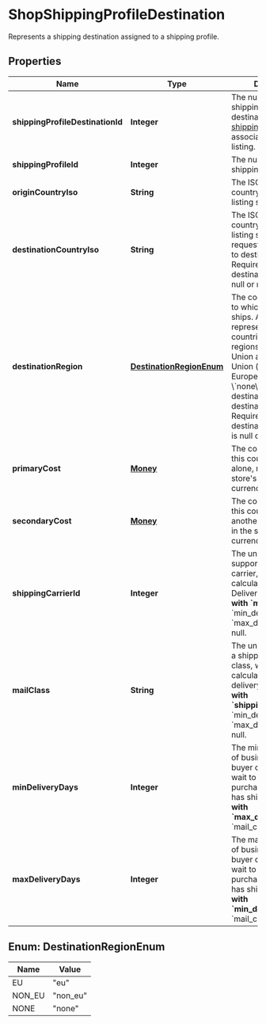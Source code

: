 

# ShopShippingProfileDestination

Represents a shipping destination assigned to a shipping profile.

## Properties

Name | Type | Description | Notes
------------ | ------------- | ------------- | -------------
**shippingProfileDestinationId** | **Integer** | The numeric ID of the shipping profile destination in the [shipping profile](/documentation/reference#tag/ShopListing-ShippingProfile) associated with the listing. | 
**shippingProfileId** | **Integer** | The numeric ID of the shipping profile. | 
**originCountryIso** | **String** | The ISO code of the country from which the listing ships. | 
**destinationCountryIso** | **String** | The ISO code of the country to which the listing ships. If null, request sets destination to destination_region. Required if destination_region is null or not provided. | 
**destinationRegion** | [**DestinationRegionEnum**](#DestinationRegionEnum) | The code of the region to which the listing ships. A region represents a set of countries. Supported regions are Europe Union and Non-Europe Union (countries in Europe not in EU). If \\&#x60;none\\&#x60;, request sets destination to destination_country_iso. Required if destination_country_iso is null or not provided. | 
**primaryCost** | [**Money**](Money.md) | The cost of shipping to this country/region alone, measured in the store&#39;s default currency. | 
**secondaryCost** | [**Money**](Money.md) | The cost of shipping to this country/region with another item, measured in the store&#39;s default currency. | 
**shippingCarrierId** | **Integer** | The unique ID of a supported shipping carrier, which is used to calculate an Estimated Delivery Date. **Required with &#x60;mail_class&#x60;** if &#x60;min_delivery_days&#x60; and &#x60;max_delivery_days&#x60; are null. | 
**mailClass** | **String** | The unique ID string of a shipping carrier&#39;s mail class, which is used to calculate an estimated delivery date. **Required with &#x60;shipping_carrier_id&#x60;** if &#x60;min_delivery_days&#x60; and &#x60;max_delivery_days&#x60; are null. | 
**minDeliveryDays** | **Integer** | The minimum number of business days a buyer can expect to wait to receive their purchased item once it has shipped. **Required with &#x60;max_delivery_days&#x60;** if &#x60;mail_class&#x60; is null. | 
**maxDeliveryDays** | **Integer** | The maximum number of business days a buyer can expect to wait to receive their purchased item once it has shipped. **Required with &#x60;min_delivery_days&#x60;** if &#x60;mail_class&#x60; is null. | 



## Enum: DestinationRegionEnum

Name | Value
---- | -----
EU | &quot;eu&quot;
NON_EU | &quot;non_eu&quot;
NONE | &quot;none&quot;



